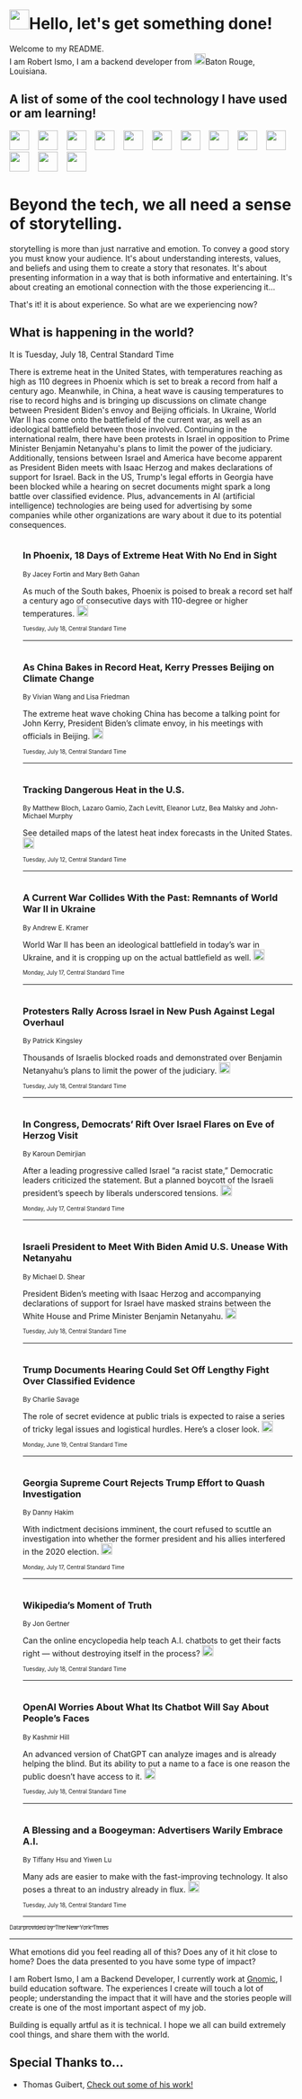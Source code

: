 <h1><img src="https://emojis.slackmojis.com/emojis/images/1643514375/3493/hot-coffee.gif?1643514375" width="35"/>Hello, let's get something done!</h1>

<p>Welcome to my README.<br/>
I am Robert Ismo, I am a backend developer from <img src="https://emojis.slackmojis.com/emojis/images/1638395689/50435/moulin_rouge.png?1638395689" width="20"/>Baton Rouge, Louisiana.</p>
<h2>A list of some of the cool technology I have used or am learning!</h2>
<p>
<img src="https://emojis.slackmojis.com/emojis/images/1643516091/21142/meow_bongotap.gif?1643516091" width="35" alt="">
<img src="https://img.shields.io/badge/Favorite%20Frontend%20Framework-SvelteKit-f83903" alt="">
<img src="https://img.shields.io/badge/Second%20Favorite-Vue-40b581" alt="">
<img src="https://img.shields.io/badge/Most%20Used%20Runtime-Nodejs-78b061" alt="">
<img src="https://emojis.slackmojis.com/emojis/images/1643517416/34482/fire.gif?1643517416" width="35" alt="">
<img src="https://img.shields.io/badge/Javascript%20But%20Better-Typescript-0078ca" alt="">
<img src="https://img.shields.io/badge/Favorite%20Language-Elixir-3e244d" alt="">
<img src="https://img.shields.io/badge/Containerize%20Everything-Docker-6ac9ef" alt="">
<img src="https://emojis.slackmojis.com/emojis/images/1643514596/5999/meow_party.gif?1643514596" width="35" alt="">
<img src="https://img.shields.io/badge/API%20Love%20Language-Graphql-de32a5" alt="">
<img src="https://img.shields.io/badge/Our%20Favorite%20Version%20Controller-Git-e94f33" alt="">
<img src="https://img.shields.io/badge/Favorite%20Database-Redis-d42d1d" alt="">
<img src="https://emojis.slackmojis.com/emojis/images/1643514559/5584/deployparrot.gif?1643514559" width="35" alt="">
<img src="https://img.shields.io/badge/Container%20Interstate-RabbitMQ-f66200" alt="">
<img src="https://img.shields.io/badge/Gotta%20Learn-Kubernetes-316adf" alt="">
<img src="https://img.shields.io/badge/Really%20Mature%20Now-WASM-654fef" alt="">
<img src="https://emojis.slackmojis.com/emojis/images/1666642497/61942/dance_vibe.gif?1666642497" width="35" alt="">
<img src="https://img.shields.io/badge/For%20My%20M1-ARM64-657d96" alt="">
<img src="https://img.shields.io/badge/Loving%20This%20So%20Much-TailwindCSS-17bcb5" alt="">
<img src="https://img.shields.io/badge/Cool%20Build%20Tool-Vite-f9cb24" alt="">
<img src="https://emojis.slackmojis.com/emojis/images/1669231376/62819/working-on-it.gif?1669231376" width="35" alt="">
<img src="https://img.shields.io/badge/Fun%20and%20Easy%20Database-MongoDB-5f8c49" alt="">
<img src="https://img.shields.io/badge/JS%20Life%20Support-NPM-c73737" alt="">
<img src="https://img.shields.io/badge/I%20Liked%20It-DynamoDB-0073b9" alt="">
<img src="https://emojis.slackmojis.com/emojis/images/1643514045/46/question.gif?1643514045" width="35" alt="">
<img src="https://img.shields.io/badge/cool-React-60d6f9" alt="">
<img src="https://img.shields.io/badge/Future%20Big%20Project-Lambda-f37e00" alt="">
<img src="https://img.shields.io/badge/NPM%20But%20Better-PNPM-f1aa07" alt="">
<img src="https://emojis.slackmojis.com/emojis/images/1643514943/9662/fbwow.gif?1643514943" width="35" alt="">
<img src="https://img.shields.io/badge/First%20Language-C-662079" alt="">
<img src="https://img.shields.io/badge/Where%20I%20Deploy%20Frontend-Vercel-000000" alt="">
<img src="https://img.shields.io/badge/Who%20Does%20not%20Want%20an%20App-Swift-f9492a" alt="">
<img src="https://emojis.slackmojis.com/emojis/images/1643514058/151/javascript.png?1643514058" width="35" alt="">
<img src="https://img.shields.io/badge/cool-Python-fbd542" alt="">
<img src="https://img.shields.io/badge/Favorite%20Something-Stripe-656cdc" alt="">
<img src="https://img.shields.io/badge/Of%20Course-HTML5-ed6327" alt="">
<img src="https://emojis.slackmojis.com/emojis/images/1660415405/60731/bomb.gif?1660415405" width="35" alt="">
<img src="https://img.shields.io/badge/hate-CSS-2964ec" alt="">
<img src="https://img.shields.io/badge/Learning-CircleCI-141215" alt="">
<img src="https://img.shields.io/badge/Learning-Rust-fbbb3b" alt="">
<img src="https://emojis.slackmojis.com/emojis/images/1660415397/60712/writing-hand.gif?1660415397" width="35" alt="">
<img src="https://img.shields.io/badge/Dev%20Browser%20of%20Choice-Firefox-cc4e26" alt="">
<img src="https://img.shields.io/badge/Recoverying%20From%20Windows-UNIX-1781e3" alt="">
<img src="https://img.shields.io/badge/LOVE-LogSeq-90c1c2" alt="">
<img src="https://emojis.slackmojis.com/emojis/images/1643514066/223/kirby.gif?1643514066" width="35" alt="">
<img src="https://img.shields.io/badge/Daily%20Driver-MacOS-e6e6e8" alt="">
<img src="https://img.shields.io/badge/Git%20Server-Github-000000" alt="">
<img src="https://img.shields.io/badge/enjoyable-EC2-f17428" alt="">
<img src="https://emojis.slackmojis.com/emojis/images/1643514239/2069/excited.gif?1643514239" width="35" alt="">
</p>
<h1>Beyond the tech, we all need a sense of storytelling.</h1>
<p>storytelling is more than just narrative and emotion. To convey a good story you must know your audience. It's about understanding interests, values, and beliefs and using them to create a story that resonates. It's about presenting information in a way that is both informative and entertaining. It's about creating an emotional connection with the those experiencing it...</p>
<p>That's it! it is about experience. So what are we experiencing now?</p>
<h2>What is happening in the world?</h2>
<p>It is Tuesday, July 18, Central Standard Time</p>
<p>
There is extreme heat in the United States, with temperatures reaching as high as 110 degrees in Phoenix which is set to break a record from half a century ago. Meanwhile, in China, a heat wave is causing temperatures to rise to record highs and is bringing up discussions on climate change between President Biden&#39;s envoy and Beijing officials. In Ukraine, World War II has come onto the battlefield of the current war, as well as an ideological battlefield between those involved. Continuing in the international realm, there have been protests in Israel in opposition to Prime Minister Benjamin Netanyahu&#39;s plans to limit the power of the judiciary. Additionally, tensions between Israel and America have become apparent as President Biden meets with Isaac Herzog and makes declarations of support for Israel. Back in the US, Trump&#39;s legal efforts in Georgia have been blocked while a hearing on secret documents might spark a long battle over classified evidence. Plus, advancements in AI (artificial intelligence) technologies are being used for advertising by some companies while other organizations are wary about it due to its potential consequences.</p>
<ol>
<img src="https://img.shields.io/badge/-us-blue" alt="">
<h3>In Phoenix, 18 Days of Extreme Heat With No End in Sight</h3>
<sub>By Jacey Fortin and Mary Beth Gahan</sub>
<p>As much of the South bakes, Phoenix is poised to break a record set half a century ago of consecutive days with 110-degree or higher temperatures.  <a href="https://nyti.ms/3DkEDTk"><img src="https://developer.nytimes.com/files/poweredby_nytimes_30b.png?v=1583354208352" height="20"></a></p>
<sub><sub>Tuesday, July 18, Central Standard Time</sub></sub>
<hr/>
<img src="https://img.shields.io/badge/-world-blue" alt="">
<h3>As China Bakes in Record Heat, Kerry Presses Beijing on Climate Change</h3>
<sub>By Vivian Wang and Lisa Friedman</sub>
<p>The extreme heat wave choking China has become a talking point for John Kerry, President Biden’s climate envoy, in his meetings with officials in Beijing.  <a href="https://nyti.ms/43w4CBP"><img src="https://developer.nytimes.com/files/poweredby_nytimes_30b.png?v=1583354208352" height="20"></a></p>
<sub><sub>Tuesday, July 18, Central Standard Time</sub></sub>
<hr/>
<img src="https://img.shields.io/badge/-us-blue" alt="">
<h3>Tracking Dangerous Heat in the U.S.</h3>
<sub>By Matthew Bloch, Lazaro Gamio, Zach Levitt, Eleanor Lutz, Bea Malsky and John-Michael Murphy</sub>
<p>See detailed maps of the latest heat index forecasts in the United States.  <a href="https://nyti.ms/3calp8v"><img src="https://developer.nytimes.com/files/poweredby_nytimes_30b.png?v=1583354208352" height="20"></a></p>
<sub><sub>Tuesday, July 12, Central Standard Time</sub></sub>
<hr/>
<img src="https://img.shields.io/badge/-world-blue" alt="">
<h3>A Current War Collides With the Past: Remnants of World War II in Ukraine</h3>
<sub>By Andrew E. Kramer</sub>
<p>World War II has been an ideological battlefield in today’s war in Ukraine, and it is cropping up on the actual battlefield as well.  <a href="https://nyti.ms/3DfsrTM"><img src="https://developer.nytimes.com/files/poweredby_nytimes_30b.png?v=1583354208352" height="20"></a></p>
<sub><sub>Monday, July 17, Central Standard Time</sub></sub>
<hr/>
<img src="https://img.shields.io/badge/-world-blue" alt="">
<h3>Protesters Rally Across Israel in New Push Against Legal Overhaul</h3>
<sub>By Patrick Kingsley</sub>
<p>Thousands of Israelis blocked roads and demonstrated over Benjamin Netanyahu’s plans to limit the power of the judiciary.  <a href="https://nyti.ms/3OkEs0D"><img src="https://developer.nytimes.com/files/poweredby_nytimes_30b.png?v=1583354208352" height="20"></a></p>
<sub><sub>Tuesday, July 18, Central Standard Time</sub></sub>
<hr/>
<img src="https://img.shields.io/badge/-us-blue" alt="">
<h3>In Congress, Democrats’ Rift Over Israel Flares on Eve of Herzog Visit</h3>
<sub>By Karoun Demirjian</sub>
<p>After a leading progressive called Israel “a racist state,” Democratic leaders criticized the statement. But a planned boycott of the Israeli president’s speech by liberals underscored tensions.  <a href="https://nyti.ms/3Q1ujH5"><img src="https://developer.nytimes.com/files/poweredby_nytimes_30b.png?v=1583354208352" height="20"></a></p>
<sub><sub>Monday, July 17, Central Standard Time</sub></sub>
<hr/>
<img src="https://img.shields.io/badge/-us-blue" alt="">
<h3>Israeli President to Meet With Biden Amid U.S. Unease With Netanyahu</h3>
<sub>By Michael D. Shear</sub>
<p>President Biden’s meeting with Isaac Herzog and accompanying declarations of support for Israel have masked strains between the White House and Prime Minister Benjamin Netanyahu.  <a href="https://nyti.ms/44OQFQl"><img src="https://developer.nytimes.com/files/poweredby_nytimes_30b.png?v=1583354208352" height="20"></a></p>
<sub><sub>Tuesday, July 18, Central Standard Time</sub></sub>
<hr/>
<img src="https://img.shields.io/badge/-us-blue" alt="">
<h3>Trump Documents Hearing Could Set Off Lengthy Fight Over Classified Evidence</h3>
<sub>By Charlie Savage</sub>
<p>The role of secret evidence at public trials is expected to raise a series of tricky legal issues and logistical hurdles. Here’s a closer look.  <a href="https://nyti.ms/44RKr2l"><img src="https://developer.nytimes.com/files/poweredby_nytimes_30b.png?v=1583354208352" height="20"></a></p>
<sub><sub>Monday, June 19, Central Standard Time</sub></sub>
<hr/>
<img src="https://img.shields.io/badge/-us-blue" alt="">
<h3>Georgia Supreme Court Rejects Trump Effort to Quash Investigation</h3>
<sub>By Danny Hakim</sub>
<p>With indictment decisions imminent, the court refused to scuttle an investigation into whether the former president and his allies interfered in the 2020 election.  <a href="https://nyti.ms/3DfgbTg"><img src="https://developer.nytimes.com/files/poweredby_nytimes_30b.png?v=1583354208352" height="20"></a></p>
<sub><sub>Monday, July 17, Central Standard Time</sub></sub>
<hr/>
<img src="https://img.shields.io/badge/-magazine-blue" alt="">
<h3>Wikipedia’s Moment of Truth</h3>
<sub>By Jon Gertner</sub>
<p>Can the online encyclopedia help teach A.I. chatbots to get their facts right — without destroying itself in the process?  <a href="https://nyti.ms/3O0znsC"><img src="https://developer.nytimes.com/files/poweredby_nytimes_30b.png?v=1583354208352" height="20"></a></p>
<sub><sub>Tuesday, July 18, Central Standard Time</sub></sub>
<hr/>
<img src="https://img.shields.io/badge/-technology-blue" alt="">
<h3>OpenAI Worries About What Its Chatbot Will Say About People’s Faces</h3>
<sub>By Kashmir Hill</sub>
<p>An advanced version of ChatGPT can analyze images and is already helping the blind. But its ability to put a name to a face is one reason the public doesn’t have access to it.  <a href="https://nyti.ms/3NPpU7C"><img src="https://developer.nytimes.com/files/poweredby_nytimes_30b.png?v=1583354208352" height="20"></a></p>
<sub><sub>Tuesday, July 18, Central Standard Time</sub></sub>
<hr/>
<img src="https://img.shields.io/badge/-business-blue" alt="">
<h3>A Blessing and a Boogeyman: Advertisers Warily Embrace A.I.</h3>
<sub>By Tiffany Hsu and Yiwen Lu</sub>
<p>Many ads are easier to make with the fast-improving technology. It also poses a threat to an industry already in flux.  <a href="https://nyti.ms/3ro8APp"><img src="https://developer.nytimes.com/files/poweredby_nytimes_30b.png?v=1583354208352" height="20"></a></p>
<sub><sub>Tuesday, July 18, Central Standard Time</sub></sub>
<hr/>
</ol>
<a href="https://developer.nytimes.com"><sub><sub>Data provided by The New York Times</sub></sub></a>
<hr/>
<p>What emotions did you feel reading all of this? Does any of it hit close to home? Does the data presented to you have some type of impact?</p>
<p>I am Robert Ismo, I am a Backend Developer, I currently work at <a href="https://gnomic.education/">Gnomic</a>, I build education software. The experiences I create will touch a lot of people; understanding the impact that it will have and the stories people will create is one of the most important aspect of my job.</p>
<p>Building is equally artful as it is technical. I hope we all can build extremely cool things, and share them with the world.</p>
<h2>Special Thanks to...</h2>
<ul>
<li>Thomas Guibert, <a href="https://github.com/thmsgbrt/thmsgbrt">Check out some of his work!</a></li>
</ul>